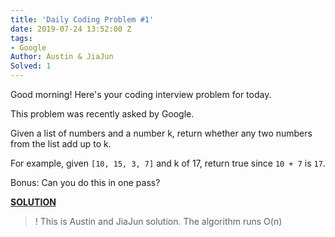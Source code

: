 ```yaml
---
title: 'Daily Coding Problem #1'
date: 2019-07-24 13:52:00 Z
tags:
- Google
Author: Austin & JiaJun
Solved: 1
---
```


Good morning! Here's your coding interview problem for today.

This problem was recently asked by Google.

Given a list of numbers and a number k, return whether any two numbers from the list add up to k.

For example, given `[10, 15, 3, 7]` and k of 17, return true since `10 + 7` is `17`.

Bonus: Can you do this in one pass?

**<u>SOLUTION</u>**


>!  This is Austin and JiaJun solution. The algorithm runs O(n)
>

